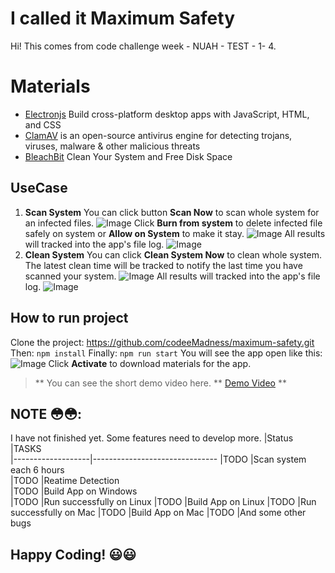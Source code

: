 # I called it Maximum Safety

Hi! This comes from code challenge week - NUAH - TEST - 1- 4. 


# Materials
- [Electronjs](https://www.electronjs.org/) Build cross-platform desktop apps with JavaScript, HTML, and CSS
- [ClamAV](https://www.clamav.net/) is an open-source antivirus engine for detecting trojans, viruses, malware & other malicious threats
- [BleachBit](https://www.bleachbit.org/) Clean Your System and Free Disk Space

## UseCase
1. **Scan System**
You can click button **Scan Now** to scan whole system for an infected files.
![Image](https://user-images.githubusercontent.com/102911684/196047860-144ffb34-be94-4640-b258-c1777d631b41.png)
Click **Burn from system** to delete infected file safely on system or **Allow on System** to make it stay.
![Image](https://user-images.githubusercontent.com/102911684/196048039-05203daf-1d67-45a7-945b-e5569c50c8ec.png)
All results will tracked into the app's file log.
![Image](https://user-images.githubusercontent.com/102911684/196048290-798214cb-824a-4613-b9b6-e4d303d8316f.png)
2. **Clean System**
You can click **Clean System Now** to clean whole system. The latest clean time will be tracked to notify the last time you have scanned your system.
![Image](https://user-images.githubusercontent.com/102911684/196048171-ce3e2a0c-ec4d-4fc1-a731-eecee01dc71e.png)
All results will tracked into the app's file log.
![Image](https://user-images.githubusercontent.com/102911684/196048235-07ee4d4d-390c-4038-836d-788f86f47832.png)

## How to run project

Clone the project: https://github.com/codeeMadness/maximum-safety.git
Then:  ``` npm install ```
Finally: ``` npm run start ```
You will see the app open like this:
![Image](https://user-images.githubusercontent.com/102911684/196048438-4611a0ef-a375-4d6e-a5ef-fc9dbd20c244.png)
Click **Activate** to download materials for the app.
> ** You can see the short demo video here. ** [Demo Video](https://youtu.be/Hphps0oekcU) **

## NOTE :flushed::flushed::
I have not finished yet. Some features need to develop more.
|Status          |TASKS                         
|-------------------|-------------------------------
|TODO 				|Scan system each 6 hours         
|TODO          		|Reatime Detection     
|TODO          		|Build App on Windows        
|TODO          		|Run successfully on Linux
|TODO          		|Build App on Linux 
|TODO          		|Run successfully on Mac
|TODO          		|Build App on Mac
|TODO          		|And some other bugs



## Happy Coding! :smiley::smiley: